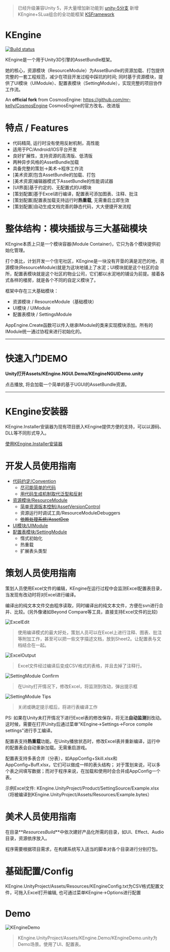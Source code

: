 
> 已经升级兼容Unity 5，并大量增加新功能到 [unity-5分支](https://github.com/mr-kelly/KEngine/tree/unity-5)
> 新增KEngine+SLua组合的全功能框架 [KSFramework](https://github.com/mr-kelly/KSFramework)


# KEngine

[![Build status](https://ci.appveyor.com/api/projects/status/7x08hdfflwemq60h?svg=true)](https://ci.appveyor.com/project/mr-kelly/kengine)


KEngine是一个用于Unity3D引擎的AssetBundle框架。

她的核心，资源模块（ResourceModule）为AssetBundle的资源加载、打包提供完整的一套工程规范，减少在项目开发过程中踩坑的时间;
同时基于资源模块，提供了UI模块（UIModule）、配置表模块（SettingModule），实现完整的项目协作工作流。


An **official fork** from CosmosEngine: https://github.com/mr-kelly/CosmosEngine
CosmosEngine的官方改名、改进版

# 特点 / Features

* 代码精简, 运行时没有使用反射机制，高性能
* 适用于PC/Android/IOS平台开发
* 良好扩展性，支持资源的高清版、低清版
* 两种异步风格的AssetBundle加载
* 具备完整的策划->美术->程序工作流
* [美术资源]包含AssetBundle的加载、打包
* [美术资源]编辑器模式下AssetBundle的性能调试器
* [UI界面]基于约定的、无配置式的UI模块
* [策划配置]基于Excel进行编译，配置表可添加图表、注释、批注
* [策划配置]配置表加载支持运行时**热重载**, 无需重启立即生效
* [策划配置]自动生成文档完善的静态代码，大大便捷开发流程



# 整体结构：模块插拔与三大基础模块

KEngine本质上只是一个模块容器(Module Container)，它只为各个模块提供初始化管理。

打个类比，计划开发一个住宅社区，KEngine是一块没有开垦的满是泥巴的地，资源模块(ResourceModule)就是为这块地铺上了水泥；UI模块就是这个社区的会所，配置表模块就是这个社区的物业公司，它们都以水泥地的铺设为前提。接着各式各样的楼房，就是各个不同的自定义模块了。

框架中存在三大基础模块：

* 资源模块 / ResourceModule（基础模块）
* UI模块 / UIModule
* 配置表模块 / SettingsModule

AppEngine.Create函数可以传入继承IModule的类来实现模块添加。所有的IModule统一通过协程来进行初始化的。

-----------------------

# 快速入门DEMO

**Unity打开Assets/KEngine.NGUI.Demo/KEngineNGUIDemo.unity**

点击播放, 将会加载一个简单的基于UGUI的AssetBundle资源。


------------

# KEngine安装器

KEngine.Installer安装器为现有项目嵌入KEngine提供方便的支持，可以以源码、DLL等不同形式导入。

[使用KEngine.Installer安装器](Docs/Doc_Installer.md)


# 开发人员使用指南

* [代码约定/Convention](#)
	* [尽可能简单的代码](#)
	* [用代码生成机制取代泛型和反射](#)
* [资源模块/ResourceModule](Docs/Doc_ResourceModule.md)
	* [简单资源版本控制/AssetVersionControl](Docs/Doc_AssetVersionControl.md)
	* 资源运行时调试工具/ResourceModuleDebuggers
	* ~~[依赖处理系统/AssetDep](Docs/Doc_AssetDep.md)~~
* [UI模块/UIModule](Docs/Doc_UIModule.md)
* [配置表模块/SettingModule](Docs/Doc_SettingModule.md)
	* 惰式初始化
	* 热重载
	* 扩展表头类型


# 策划人员使用指南

策划人员使用Excel文件的编辑，KEngine在运行过程中会监测Excel配置表目录，当发现有改动时将对Excel进行编译。

编译出的纯文本文件交由程序读取，同时编译出的纯文本文件，方便在svn进行合并、比较。(另外像诸如Beyond Compare等工具，直接支持Excel文件的比较)

![ExcelEdit](Docs/ExcelEdit.png)
> 使用编译模式的最大好处，策划人员可以在Excel上进行注释、图表、批注等附加工作，甚至可以把一些文字描述文档，放到Sheet2。让配置表与文档结合在一起。

![ExcelOutput](Docs/ExcelOutput.png)
> Excel文件经过编译后变成CSV格式的表格，并且去掉了注释行。

![SettingModule Confirm](Docs/SettingModule_Watcher.png)
> 在Unity打开情况下，修改Excel，将监测到改动，弹出提示框

![SettingModule Tips](Docs/SettingModule_Log.png)
> 关闭或确定提示框后，将进行表编译工作

PS: 如果在Unity未打开情况下进行Excel表的修改保存，将无法**自动监测**到改动。这时候，需要在打开Unity后通过菜单"KEngine->Settings->Force compile settings"进行手工编译。

配置表支持**热重载**功能。在Unity播放状态时，修改Excel表并重新编译，运行中的配置表会自动重新加载。无需重启游戏。

配置表支持多表合并（分表），如AppConfig+Skill.xlsx和AppConfig+Buff.xlsx，它们可以做成一样的表头结构； 对于策划来说，可以多个表之间填写数据；而对于程序来说，在加载和使用时会合并成AppConfig一个表。

示例Excel文件: KEngine.UnityProject/Product/SettingSource/Example.xlsx（将被编译到KEngine.UnityProject/Assets/Resources/Example.bytes）


# 美术人员使用指南
在目录**_ResourcesBuild_**中依次建好产品化所需的目录，如UI、Effect、Audio目录，资源依序放入。

程序需要根据项目需求，在构建系统写入适当的脚本对各个目录进行分别打包。

# 基础配置/Config

KEngine.UnityProject/Assets/Resources/KEngineConfig.txt为CSV格式配置文件，可拖入Excel打开编辑, 也可通过菜单KEngine->Options进行配置

# Demo

![KEngineDemo](Docs/KEngineDemo.png)
> KEngine.UnityProject/Assets/KEngine.Demo/KEngineDemo.unity为Demo场景。使用了UI、配置表。
